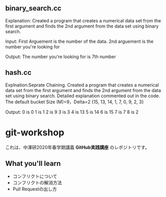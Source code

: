 ## binary_search.cc
  
  Explanation: Created a program that creates a numerical
  data set from the first argument and finds the 2nd argument 
  from the data set using binary search. 
  
  Input: First Arguement is the number of the data. 2nd arguement is the number you're looking for
  
  Output: The number you're looking for is 7th number
          

## hash.cc

  Explnation:Seprate Chaining. Created a program that creates a numerical data set 
  from the first argument and finds the 2nd argument from the data 
  set using binary search. Detailed explanation commented out in the code.
  The default bucket Size (M)=9，Delta=2    {15, 13, 14, 1, 7, 0, 9, 2, 3}

  
  Output:
          0 is 0
          1 is 1
          2 is 9
          3 is 3
          4 is 13
          5 is 14
          6 is 15
          7 is 7
          8 is 2


# git-workshop
これは、中澤研2020年春学期講義 **GitHub実践講座** のレポジトリです。

## What you'll learn
- コンフリクトについて
- コンフリクトの解消方法
- Pull Requestの出し方
